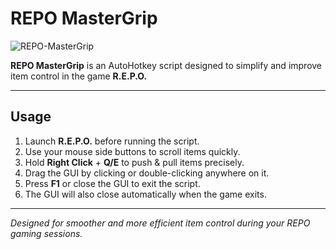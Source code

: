 # REPO MasterGrip
![REPO-MasterGrip](https://github.com/user-attachments/assets/ea439ca6-e5af-48b2-9227-3525f8352955)

**REPO MasterGrip** is an AutoHotkey script designed to simplify and improve item control in the game **R.E.P.O.**


---

## Usage

1. Launch **R.E.P.O.** before running the script.  
2. Use your mouse side buttons to scroll items quickly.  
3. Hold **Right Click** + **Q/E** to push & pull items precisely.  
4. Drag the GUI by clicking or double-clicking anywhere on it.  
5. Press **F1** or close the GUI to exit the script.  
6. The GUI will also close automatically when the game exits.

---

*Designed for smoother and more efficient item control during your REPO gaming sessions.*
